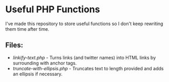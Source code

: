 Useful PHP Functions
====================

I've made this repository to store useful functions so I don't keep
rewriting them time after time.


Files:
------

* *linkify-text.php* - Turns links (and twitter names) into HTML links by surrounding with anchor tags.
* *truncate-with-ellipsis.php* - Truncates text to length provided and adds an ellipsis if necessary.

